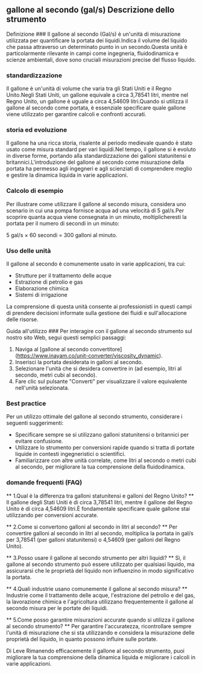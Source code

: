 ## gallone al secondo (gal/s) Descrizione dello strumento

Definizione ###
Il gallone al secondo (Gal/s) è un'unità di misurazione utilizzata per quantificare la portata dei liquidi.Indica il volume del liquido che passa attraverso un determinato punto in un secondo.Questa unità è particolarmente rilevante in campi come ingegneria, fluidodinamica e scienze ambientali, dove sono cruciali misurazioni precise del flusso liquido.

### standardizzazione
Il gallone è un'unità di volume che varia tra gli Stati Uniti e il Regno Unito.Negli Stati Uniti, un gallone equivale a circa 3,78541 litri, mentre nel Regno Unito, un gallone è uguale a circa 4,54609 litri.Quando si utilizza il gallone al secondo come portata, è essenziale specificare quale gallone viene utilizzato per garantire calcoli e confronti accurati.

### storia ed evoluzione
Il gallone ha una ricca storia, risalente al periodo medievale quando è stato usato come misura standard per vari liquidi.Nel tempo, il gallone si è evoluto in diverse forme, portando alla standardizzazione dei galloni statunitensi e britannici.L'introduzione del gallone al secondo come misurazione della portata ha permesso agli ingegneri e agli scienziati di comprendere meglio e gestire la dinamica liquida in varie applicazioni.

### Calcolo di esempio
Per illustrare come utilizzare il gallone al secondo misura, considera uno scenario in cui una pompa fornisce acqua ad una velocità di 5 gal/s.Per scoprire quanta acqua viene consegnata in un minuto, moltiplicheresti la portata per il numero di secondi in un minuto:

5 gal/s × 60 secondi = 300 galloni al minuto.

### Uso delle unità
Il gallone al secondo è comunemente usato in varie applicazioni, tra cui:
- Strutture per il trattamento delle acque
- Estrazione di petrolio e gas
- Elaborazione chimica
- Sistemi di irrigazione

La comprensione di questa unità consente ai professionisti in questi campi di prendere decisioni informate sulla gestione dei fluidi e sull'allocazione delle risorse.

Guida all'utilizzo ###
Per interagire con il gallone al secondo strumento sul nostro sito Web, segui questi semplici passaggi:
1. Naviga al [gallone al secondo convertitore] (https://www.inayam.co/unit-converter/viscosity_dynamic).
2. Inserisci la portata desiderata in galloni al secondo.
3. Selezionare l'unità che si desidera convertire in (ad esempio, litri al secondo, metri cubi al secondo).
4. Fare clic sul pulsante "Converti" per visualizzare il valore equivalente nell'unità selezionata.

### Best practice
Per un utilizzo ottimale del gallone al secondo strumento, considerare i seguenti suggerimenti:
- Specificare sempre se si utilizzano galloni statunitensi o britannici per evitare confusione.
- Utilizzare lo strumento per conversioni rapide quando si tratta di portate liquide in contesti ingegneristici o scientifici.
- Familiarizzare con altre unità correlate, come litri al secondo o metri cubi al secondo, per migliorare la tua comprensione della fluidodinamica.

### domande frequenti (FAQ)

** 1.Qual è la differenza tra galloni statunitensi e galloni del Regno Unito? **
Il gallone degli Stati Uniti è di circa 3,78541 litri, mentre il gallone del Regno Unito è di circa 4,54609 litri.È fondamentale specificare quale gallone stai utilizzando per conversioni accurate.

** 2.Come si convertono galloni al secondo in litri al secondo? **
Per convertire galloni al secondo in litri al secondo, moltiplica la portata in gal/s per 3,78541 (per galloni statunitensi) o 4,54609 (per galloni del Regno Unito).

** 3.Posso usare il gallone al secondo strumento per altri liquidi? **
Sì, il gallone al secondo strumento può essere utilizzato per qualsiasi liquido, ma assicurarsi che le proprietà del liquido non influenzino in modo significativo la portata.

** 4.Quali industrie usano comunemente il gallone al secondo misura? **
Industrie come il trattamento delle acque, l'estrazione del petrolio e del gas, la lavorazione chimica e l'agricoltura utilizzano frequentemente il gallone al secondo misura per le portate dei liquidi.

** 5.Come posso garantire misurazioni accurate quando si utilizza il gallone al secondo strumento? **
Per garantire l'accuratezza, ricontrollare sempre l'unità di misurazione che si sta utilizzando e considera la misurazione delle proprietà del liquido, in quanto possono influire sulle portate.

Di Leve Rimanendo efficacemente il gallone al secondo strumento, puoi migliorare la tua comprensione della dinamica liquida e migliorare i calcoli in varie applicazioni.